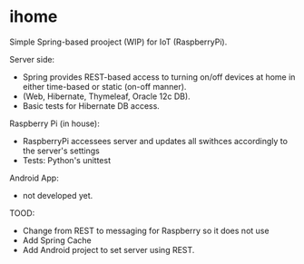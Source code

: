 # ihome

Simple Spring-based prooject (WIP) for IoT (RaspberryPi).

Server side:
 - Spring provides REST-based access to turning on/off devices at home in either time-based or static (on-off manner).
 - (Web, Hibernate, Thymeleaf, Oracle 12c DB).
 - Basic tests for Hibernate DB access.
 
Raspberry Pi (in house):
 - RaspberryPi accessees server and updates all swithces accordingly to the server's settings
 - Tests: Python's unittest

Android App:
 - not developed yet.

TOOD:
 - Change from REST to messaging for Raspberry so it does not use 
 - Add Spring Cache
 - Add Android project to set server using REST.
 
 
